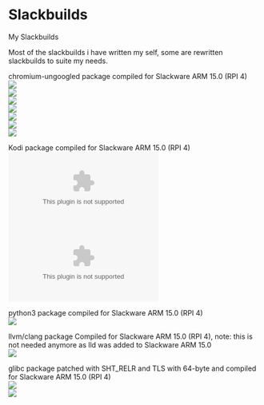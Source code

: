 # Slackbuilds
My Slackbuilds

Most of the slackbuilds i have written my self, some are rewritten slackbuilds to suite my needs.

chromium-ungoogled package compiled for Slackware ARM 15.0 (RPI 4)<br />
[![](https://img.shields.io/github/downloads/mostman/Slackbuilds/103.0.5060.53/chromium-ungoogled-103.0.5060.53-armv7l-1SLse.txz?style=plastic)](https://github.com/mostman/Slackbuilds/releases/tag/103.0.5060.53/)  
[![](https://img.shields.io/github/downloads/mostman/Slackbuilds/103.0.5060.53/chromium-103.0.5060.53-armv7l-1SLse.txz?style=plastic)](https://github.com/mostman/Slackbuilds/releases/tag/103.0.5060.53/)  
[![](https://img.shields.io/github/downloads/mostman/Slackbuilds/102.0.5005.115/chromium-ungoogled-102.0.5005.115-armv7l-1SLse.txz?style=plastic)](https://github.com/mostman/Slackbuilds/releases/tag/102.0.5005.115/)  
[![](https://img.shields.io/github/downloads/mostman/Slackbuilds/102.0.5005.61/chromium-ungoogled-102.0.5005.61-armv7l-3SLse.txz?style=plastic)](https://github.com/mostman/Slackbuilds/releases/tag/102.0.5005.61/)  
[![](https://img.shields.io/github/downloads/mostman/Slackbuilds/101.0.4951.64/chromium-ungoogled-101.0.4951.64-armv7l-1SLse.txz?style=plastic)](https://github.com/mostman/Slackbuilds/releases/tag/101.0.4951.64/)  
[![](https://img.shields.io/github/downloads/mostman/Slackbuilds/98.0.4758.102/chromium-ungoogled-98.0.4758.102-armv7l-1SLse.txz?style=plastic)](https://github.com/mostman/Slackbuilds/releases/tag/98.0.4758.102/)  
[![](https://img.shields.io/github/downloads/mostman/Slackbuilds/97.0.4692.99/chromium-ungoogled-97.0.4692.99-armv7l-1SLse.txz?style=plastic)](https://github.com/mostman/Slackbuilds/releases/tag/97.0.4692.99/)  

Kodi package compiled for Slackware ARM 15.0 (RPI 4)  
[![](https://img.shields.io/github/downloads/mostman/Slackbuilds/19.4/kodi-19.4-armv7-1_SLse.tgz?style=plastic)](https://github.com/mostman/Slackbuilds/releases/tag/19.4/)  
[![](https://img.shields.io/github/downloads/mostman/Slackbuilds/19.4/kodi-addons-19.4-armv7-1_SLse.tgz?style=plastic)](https://github.com/mostman/Slackbuilds/releases/tag/python3-3.9.13/)  

python3 package compiled for Slackware ARM 15.0 (RPI 4)  
[![](https://github.com/mostman/Slackbuilds/releases/tag/python3-3.9.13/python3-3.9.13-arm-1_slack15.0.txz?style=plastic)](https://github.com/mostman/Slackbuilds/releases/tag/19.4/)  

llvm/clang package Compiled for Slackware ARM 15.0 (RPI 4), note: this is not needed anymore as lld was added to Slackware ARM 15.0  
[![](https://img.shields.io/github/downloads/mostman/Slackbuilds/13.0.1/llvm-13.0.1-arm-1_SLse.txz?style=plastic)](https://github.com/mostman/Slackbuilds/releases/tag/13.0.1/)  

glibc package patched with SHT_RELR and TLS with 64-byte and compiled for Slackware ARM 15.0 (RPI 4)  
[![](https://img.shields.io/github/downloads/mostman/Slackbuilds/glibc-2.33-5/aaa_glibc-solibs-2.33-arm-5.txz?style=plastic)](https://github.com/mostman/Slackbuilds/releases/tag/glibc-2.33-5/)  
[![](https://img.shields.io/github/downloads/mostman/Slackbuilds/glibc-2.33-5/glibc-2.33-arm-5.txz?style=plastic)](https://github.com/mostman/Slackbuilds/releases/tag/glibc-2.33-5/)
